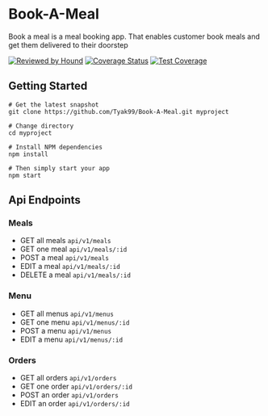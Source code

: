 # Book-A-Meal

Book a meal is a meal booking app. That enables customer book meals and get them delivered to their doorstep

[![Reviewed by Hound](https://img.shields.io/badge/Reviewed_by-Hound-8E64B0.svg)](https://houndci.com)
[![Coverage Status](https://coveralls.io/repos/github/Tyak99/Book-A-Meal/badge.svg?branch=feature%2Ftravis)](https://coveralls.io/github/Tyak99/Book-A-Meal?branch=feature%2Ftravis)
[![Test Coverage](https://api.codeclimate.com/v1/badges/f2fa04245c3ed004b2fe/test_coverage)](https://codeclimate.com/github/Tyak99/Book-A-Meal/test_coverage) 

## Getting Started
```
# Get the latest snapshot
git clone https://github.com/Tyak99/Book-A-Meal.git myproject

# Change directory
cd myproject

# Install NPM dependencies
npm install

# Then simply start your app
npm start
```

## Api Endpoints

### Meals 

* GET all meals `api/v1/meals`
* GET one meal `api/v1/meals/:id`
* POST a meal `api/v1/meals`
* EDIT a meal `api/v1/meals/:id`
* DELETE a meal `api/v1/meals/:id`


### Menu

* GET all menus `api/v1/menus`
* GET one menu `api/v1/menus/:id`
* POST a menu `api/v1/menus`
* EDIT a menu `api/v1/menus/:id`


### Orders

* GET all orders `api/v1/orders`
* GET one order `api/v1/orders/:id`
* POST an order `api/v1/orders`
* EDIT an order `api/v1/orders/:id`




